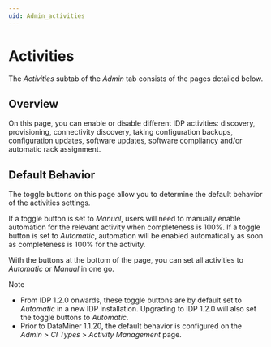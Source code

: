 ```yaml
---
uid: Admin_activities
---
```


# Activities

The *Activities* subtab of the *Admin* tab consists of the pages detailed below.

## Overview

On this page, you can enable or disable different IDP activities: discovery, provisioning, connectivity discovery, taking configuration backups, configuration updates, software updates, software compliancy and/or automatic rack assignment.

## Default Behavior

The toggle buttons on this page allow you to determine the default behavior of the activities settings.

If a toggle button is set to *Manual*, users will need to manually enable automation for the relevant activity when completeness is 100%. If a toggle button is set to *Automatic*, automation will be enabled automatically as soon as completeness is 100% for the activity.

With the buttons at the bottom of the page, you can set all activities to *Automatic* or *Manual* in one go.

> [!NOTE]
>
> - From IDP 1.2.0 onwards, these toggle buttons are by default set to *Automatic* in a new IDP installation. Upgrading to IDP 1.2.0 will also set the toggle buttons to *Automatic*.
> - Prior to DataMiner 1.1.20, the default behavior is configured on the *Admin* > *CI Types* > *Activity Management* page.
